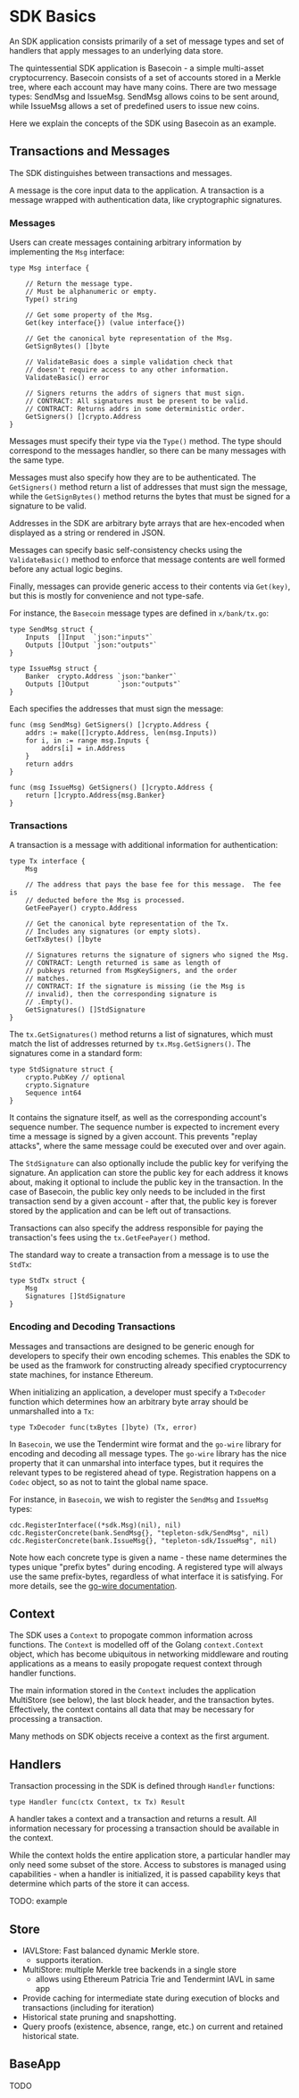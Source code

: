 # SDK Basics

An SDK application consists primarily of a set of message types and set of handlers 
that apply messages to an underlying data store. 

The quintessential SDK application is Basecoin - a simple multi-asset cryptocurrency.
Basecoin consists of a set of accounts stored in a Merkle tree, where each account
may have many coins. There are two message types: SendMsg and IssueMsg.
SendMsg allows coins to be sent around, while IssueMsg allows a set of predefined
users to issue new coins.

Here we explain the concepts of the SDK using Basecoin as an example.


## Transactions and Messages

The SDK distinguishes between transactions and messages.

A message is the core input data to the application.
A transaction is a message wrapped with authentication data,
like cryptographic signatures.


### Messages

Users can create messages containing arbitrary information by implementing the `Msg` interface:

```golang
type Msg interface {

	// Return the message type.
	// Must be alphanumeric or empty.
	Type() string

	// Get some property of the Msg.
	Get(key interface{}) (value interface{})

	// Get the canonical byte representation of the Msg.
	GetSignBytes() []byte

	// ValidateBasic does a simple validation check that
	// doesn't require access to any other information.
	ValidateBasic() error

	// Signers returns the addrs of signers that must sign.
	// CONTRACT: All signatures must be present to be valid.
	// CONTRACT: Returns addrs in some deterministic order.
	GetSigners() []crypto.Address
}

```

Messages must specify their type via the `Type()` method. The type should correspond to the messages handler, 
so there can be many messages with the same type.

Messages must also specify how they are to be authenticated. The `GetSigners()` method
return a list of addresses that must sign the message, while the `GetSignBytes()` method
returns the bytes that must be signed for a signature to be valid.

Addresses in the SDK are arbitrary byte arrays that are hex-encoded when displayed as a string
or rendered in JSON.

Messages can specify basic self-consistency checks using the `ValidateBasic()` method
to enforce that message contents are well formed before any actual logic begins.

Finally, messages can provide generic access to their contents via `Get(key)`,
but this is mostly for convenience and not type-safe.

For instance, the `Basecoin` message types are defined in `x/bank/tx.go`: 

```golang
type SendMsg struct {
	Inputs  []Input  `json:"inputs"`
	Outputs []Output `json:"outputs"`
}

type IssueMsg struct {
	Banker  crypto.Address `json:"banker"`
	Outputs []Output       `json:"outputs"`
}
```

Each specifies the addresses that must sign the message:

```golang
func (msg SendMsg) GetSigners() []crypto.Address {
	addrs := make([]crypto.Address, len(msg.Inputs))
	for i, in := range msg.Inputs {
		addrs[i] = in.Address
	}
	return addrs
}

func (msg IssueMsg) GetSigners() []crypto.Address {
	return []crypto.Address{msg.Banker}
}
```


### Transactions

A transaction is a message with additional information for authentication:

```golang
type Tx interface {
	Msg

	// The address that pays the base fee for this message.  The fee is
	// deducted before the Msg is processed.
	GetFeePayer() crypto.Address

	// Get the canonical byte representation of the Tx.
	// Includes any signatures (or empty slots).
	GetTxBytes() []byte

	// Signatures returns the signature of signers who signed the Msg.
	// CONTRACT: Length returned is same as length of
	// pubkeys returned from MsgKeySigners, and the order
	// matches.
	// CONTRACT: If the signature is missing (ie the Msg is
	// invalid), then the corresponding signature is
	// .Empty().
	GetSignatures() []StdSignature
}
```

The `tx.GetSignatures()` method returns a list of signatures, which must match the list of 
addresses returned by `tx.Msg.GetSigners()`. The signatures come in a standard form:

```golang
type StdSignature struct {
	crypto.PubKey // optional
	crypto.Signature
	Sequence int64
}
```

It contains the signature itself, as well as the corresponding account's sequence number.
The sequence number is expected to increment every time a message is signed by a given account.
This prevents "replay attacks", where the same message could be executed over and over again.

The `StdSignature` can also optionally include the public key for verifying the signature.
An application can store the public key for each address it knows about, making it optional
to include the public key in the transaction. In the case of Basecoin, the public key only 
needs to be included in the first transaction send by a given account - after that, the public key
is forever stored by the application and can be left out of transactions.

Transactions can also specify the address responsible for paying the transaction's fees using the `tx.GetFeePayer()` method.

The standard way to create a transaction from a message is to use the `StdTx`: 

```golang
type StdTx struct {
	Msg
	Signatures []StdSignature
}
```


### Encoding and Decoding Transactions

Messages and transactions are designed to be generic enough for developers to specify their own encoding schemes.
This enables the SDK to be used as the framwork for constructing already specified cryptocurrency state machines,
for instance Ethereum. 

When initializing an application, a developer must specify a `TxDecoder` function which determines how an arbitrary
byte array should be unmarshalled into a `Tx`: 

```golang
type TxDecoder func(txBytes []byte) (Tx, error)
```

In `Basecoin`, we use the Tendermint wire format and the `go-wire` library for encoding and decoding all message types.
The `go-wire` library has the nice property that it can unmarshal into interface types, but it requires the relevant types
to be registered ahead of type. Registration happens on a `Codec` object, so as not to taint the global name space.

For instance, in `Basecoin`, we wish to register the `SendMsg` and `IssueMsg` types:

```golang
cdc.RegisterInterface((*sdk.Msg)(nil), nil)
cdc.RegisterConcrete(bank.SendMsg{}, "tepleton-sdk/SendMsg", nil)
cdc.RegisterConcrete(bank.IssueMsg{}, "tepleton-sdk/IssueMsg", nil)
```

Note how each concrete type is given a name - these name determines the types unique "prefix bytes" during encoding.
A registered type will always use the same prefix-bytes, regardless of what interface it is satisfying.
For more details, see the [go-wire documentation]().


## Context 

The SDK uses a `Context` to propogate common information across functions. The `Context` is modelled
off of the Golang `context.Context` object, which has become ubiquitous in networking middleware 
and routing applications as a means to easily propogate request context through handler functions.

The main information stored in the `Context` includes the application MultiStore (see below),
the last block header, and the transaction bytes. Effectively, the context contains all data that 
may be necessary for processing a transaction.

Many methods on SDK objects receive a context as the first argument. 


## Handlers

Transaction processing in the SDK is defined through `Handler` functions:

```golang
type Handler func(ctx Context, tx Tx) Result
```

A handler takes a context and a transaction and returns a result. All information necessary
for processing a transaction should be available in the context.

While the context holds the entire application store, a particular handler may only need
some subset of the store. Access to substores is managed using capabilities - 
when a handler is initialized, it is passed capability keys that determine which parts of the 
store it can access.

TODO: example


## Store

- IAVLStore: Fast balanced dynamic Merkle store.
  - supports iteration.
- MultiStore: multiple Merkle tree backends in a single store 
  - allows using Ethereum Patricia Trie and Tendermint IAVL in same app
- Provide caching for intermediate state during execution of blocks and transactions (including for iteration)
- Historical state pruning and snapshotting.
- Query proofs (existence, absence, range, etc.) on current and retained historical state.


## BaseApp 

TODO
